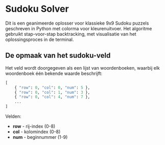 # Sudoku Solver

Dit is een geanimeerde oplosser voor klassieke 9x9 Sudoku puzzels geschreven in Python met colorma voor kleurenuitvoer. Het algoritme gebruikt stap-voor-stap backtracking, met visualisatie van het oplossingsproces in de terminal.

## De opmaak van het sudoku-veld

Het veld wordt doorgegeven als een lijst van woordenboeken, waarbij elk woordenboek één bekende waarde beschrijft:

```python
[
    { "row": 0, "col": 0, "num": 5 },
    { "row": 0, "col": 1, "num": 3 },
    { "row": 0, "col": 4, "num": 7 },
    ...
]
```

Velden:

- **row** - rij-index (0-8)
- **col** - kolomindex (0-8)
- **num** - beginnummer (1-9)